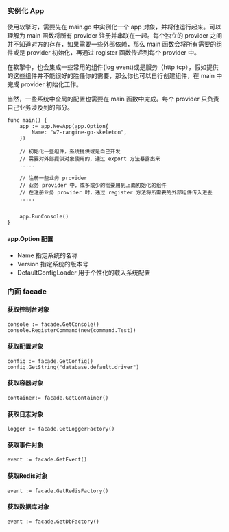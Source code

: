 ### 实例化 App

使用软擎时，需要先在 main.go 中实例化一个 app 对象，并将他运行起来。可以理解为 main 函数将所有 provider 注册并串联在一起。每个独立的 provider 之间并不知道对方的存在，如果需要一些外部依赖，那么 main 函数会将所有需要的组件或是 provider 初始化，再通过 register 函数传递到每个 provider 中。

在软擎中，也会集成一些常用的组件(log event)或是服务（http tcp），假如提供的这些组件并不能很好的胜任你的需要，那么你也可以自行创建组件，在 main 中完成 provider 初始化工作。


当然，一些系统中全局的配置也需要在 main 函数中完成。每个 provider 只负责自己业务涉及到的部分。

```
func main() {
	app := app.NewApp(app.Option{
		Name: "w7-rangine-go-skeleton",
	})

	// 初始化一些组件，系统提供或是自己开发
	// 需要对外部提供对象使用的，通过 export 方法暴露出来
	.....

	// 注册一些业务 provider
	// 业务 provider 中，或多或少的需要用到上面初始化的组件
	// 在注册业务 provider 时，通过 register 方法将所需要的外部组件传入进去
	.....


	app.RunConsole()
}

```

#### app.Option 配置

- Name 指定系统的名称
- Version 指定系统的版本号
- DefaultConfigLoader 用于个性化的载入系统配置

### 门面 facade

#### 获取控制台对象

```
console := facade.GetConsole()
console.RegisterCommand(new(command.Test))
```

#### 获取配置对象

```
config := facade.GetConfig()
config.GetString("database.default.driver")
```

#### 获取容器对象

```
container:= facade.GetContainer()
```


#### 获取日志对象

```
logger := facade.GetLoggerFactory()
```

#### 获取事件对象

```
event := facade.GetEvent()
```

#### 获取Redis对象

```
event := facade.GetRedisFactory()
```

#### 获取数据库对象

```
event := facade.GetDbFactory()
```